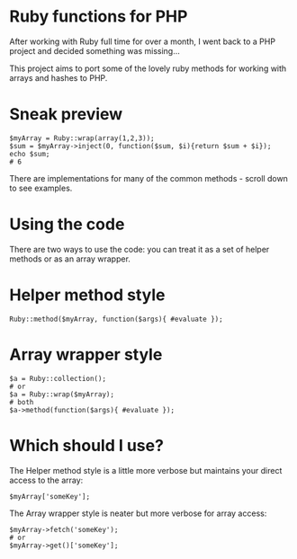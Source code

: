 Ruby functions for PHP
======================

After working with Ruby full time for over a month, I went back to a PHP project and decided something was missing...

This project aims to port some of the lovely ruby methods for working with arrays and hashes to PHP.

Sneak preview
=============

    $myArray = Ruby::wrap(array(1,2,3));
    $sum = $myArray->inject(0, function($sum, $i){return $sum + $i});
    echo $sum;
    # 6

There are implementations for many of the common methods - scroll down to see examples.

Using the code
==============

There are two ways to use the code: you can treat it as a set of helper methods or as an array wrapper.

Helper method style
===================

    Ruby::method($myArray, function($args){ #evaluate });

Array wrapper style
===================

    $a = Ruby::collection();
    # or
    $a = Ruby::wrap($myArray);
    # both
    $a->method(function($args){ #evaluate });

Which should I use?
===================

The Helper method style is a little more verbose but maintains your direct access to the array:

    $myArray['someKey'];

The Array wrapper style is neater but more verbose for array access:

    $myArray->fetch('someKey');
    # or
    $myArray->get()['someKey'];